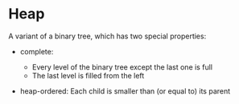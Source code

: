 # Heap

A variant of a binary tree, which has two special properties:

- complete:

  - Every level of the binary tree except the last one is full
  - The last level is filled from the left

- heap-ordered: Each child is smaller than (or equal to) its parent

